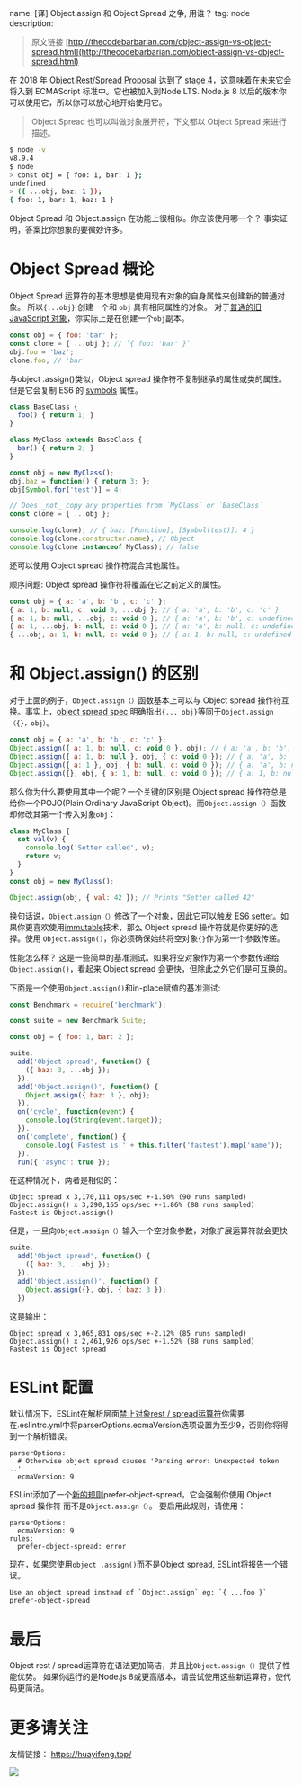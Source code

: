 name: [译] Object.assign 和 Object Spread 之争, 用谁？
tag: node
description: 

> 原文链接 [http://thecodebarbarian.com/object-assign-vs-object-spread.html](http://thecodebarbarian.com/object-assign-vs-object-spread.html)

在 2018 年 [Object Rest/Spread Proposal](https://github.com/tc39/proposal-object-rest-spread) 达到了 [stage 4](https://tc39.github.io/process-document/ )，这意味着在未来它会将入到 ECMAScript 标准中。它也被加入到Node LTS. Node.js 8 以后的版本你可以使用它，所以你可以放心地开始使用它。

> Object Spread 也可以叫做对象展开符，下文都以 Object Spread 来进行描述。

```bash
$ node -v
v8.9.4
$ node
> const obj = { foo: 1, bar: 1 };
undefined
> ({ ...obj, baz: 1 });
{ foo: 1, bar: 1, baz: 1 }
```

Object Spread 和 Object.assign 在功能上很相似。你应该使用哪一个？ 事实证明，答案比你想象的要微妙许多。

# Object Spread 概论

Object Spread 运算符的基本思想是使用现有对象的自身属性来创建新的普通对象。 所以`{...obj}` 创建一个和 `obj` 具有相同属性的对象。 对于[普通的旧 JavaScript 对象](http://g-liu.com/blog/2015/08/object-oriented-programming-javascript-using-pojos-for-good/)，你实际上是在创建一个`obj`副本。


```javascript
const obj = { foo: 'bar' };
const clone = { ...obj }; // `{ foo: 'bar' }`
obj.foo = 'baz';
clone.foo; // 'bar'
```

与object .assign()类似，Object spread 操作符不复制继承的属性或类的属性。但是它会复制 ES6 的 [symbols](https://developer.mozilla.org/en-US/docs/Web/JavaScript/Reference/Global_Objects/Symbol) 属性。

```javascript
class BaseClass {
  foo() { return 1; }
}

class MyClass extends BaseClass {
  bar() { return 2; }
}

const obj = new MyClass();
obj.baz = function() { return 3; };
obj[Symbol.for('test')] = 4;

// Does _not_ copy any properties from `MyClass` or `BaseClass`
const clone = { ...obj };

console.log(clone); // { baz: [Function], [Symbol(test)]: 4 }
console.log(clone.constructor.name); // Object
console.log(clone instanceof MyClass); // false
```

还可以使用 Object spread 操作符混合其他属性。

顺序问题: Object spread 操作符将覆盖在它之前定义的属性。

```javascript
const obj = { a: 'a', b: 'b', c: 'c' };
{ a: 1, b: null, c: void 0, ...obj }; // { a: 'a', b: 'b', c: 'c' }
{ a: 1, b: null, ...obj, c: void 0 }; // { a: 'a', b: 'b', c: undefined }
{ a: 1, ...obj, b: null, c: void 0 }; // { a: 'a', b: null, c: undefined }
{ ...obj, a: 1, b: null, c: void 0 }; // { a: 1, b: null, c: undefined }
```

# 和 Object.assign() 的区别

对于上面的例子，`Object.assign（）`函数基本上可以与 Object spread 操作符互换。事实上，[object spread spec](https://github.com/tc39/proposal-object-rest-spread/blob/master/Spread.md) 明确指出`{... obj}`等同于`Object.assign（{}，obj）`。

```javascript
const obj = { a: 'a', b: 'b', c: 'c' };
Object.assign({ a: 1, b: null, c: void 0 }, obj); // { a: 'a', b: 'b', c: 'c' }
Object.assign({ a: 1, b: null }, obj, { c: void 0 }); // { a: 'a', b: 'b', c: undefined }
Object.assign({ a: 1 }, obj, { b: null, c: void 0 }); // { a: 'a', b: null, c: undefined }
Object.assign({}, obj, { a: 1, b: null, c: void 0 }); // { a: 1, b: null, c: undefined }
```

那么你为什么要使用其中一个呢？一个关键的区别是 Object spread 操作符总是给你一个POJO(Plain Ordinary JavaScript Object)。而`Object.assign（）`函数却修改其第一个传入对象`obj`：

```javascript
class MyClass {
  set val(v) {
    console.log('Setter called', v);
    return v;
  }
}
const obj = new MyClass();

Object.assign(obj, { val: 42 }); // Prints "Setter called 42"
```

换句话说，`Object.assign（）`修改了一个对象，因此它可以触发 [ES6 setter](https://developer.mozilla.org/en-US/docs/Web/JavaScript/Reference/Functions/set)。如果你更喜欢使用[immutable](https://facebook.github.io/immutable-js/)技术，那么 Object spread 操作符就是你更好的选择。使用 `Object.assign()`，你必须确保始终将空对象`{​​}`作为第一个参数传递。

性能怎么样？ 这是一些简单的基准测试。如果将空对象作为第一个参数传递给`Object.assign()`，看起来 Object spread 会更快，但除此之外它们是可互换的。

下面是一个使用`Object.assign()`和in-place赋值的基准测试:

```javascript
const Benchmark = require('benchmark');

const suite = new Benchmark.Suite;

const obj = { foo: 1, bar: 2 };

suite.
  add('Object spread', function() {
    ({ baz: 3, ...obj });
  }).
  add('Object.assign()', function() {
    Object.assign({ baz: 3 }, obj);
  }).
  on('cycle', function(event) {
    console.log(String(event.target));
  }).
  on('complete', function() {
    console.log('Fastest is ' + this.filter('fastest').map('name'));
  }).
  run({ 'async': true });

```

在这种情况下，两者是相似的：

```
Object spread x 3,170,111 ops/sec +-1.50% (90 runs sampled)
Object.assign() x 3,290,165 ops/sec +-1.86% (88 runs sampled)
Fastest is Object.assign()
```

但是，一旦向`Object.assign（）`输入一个空对象参数，对象扩展运算符就会更快

```javascript
suite.
  add('Object spread', function() {
    ({ baz: 3, ...obj });
  }).
  add('Object.assign()', function() {
    Object.assign({}, obj, { baz: 3 });
  })
```

这是输出：

```
Object spread x 3,065,831 ops/sec +-2.12% (85 runs sampled)
Object.assign() x 2,461,926 ops/sec +-1.52% (88 runs sampled)
Fastest is Object spread

```

# ESLint 配置

默认情况下，ESLint在解析层面[禁止对象rest / spread运算符](https://github.com/eslint/eslint/issues/10307)你需要在.eslintrc.yml中将parserOptions.ecmaVersion选项设置为至少9，否则你将得到一个解析错误。

```
parserOptions:
  # Otherwise object spread causes 'Parsing error: Unexpected token ..'
  ecmaVersion: 9
```

ESLint添加了一个[新的规则](https://github.com/eslint/eslint/pull/9955)prefer-object-spread，它会强制你使用 Object spread 操作符 而不是`Object.assign（）`。 要启用此规则，请使用：

```
parserOptions:
  ecmaVersion: 9
rules:
  prefer-object-spread: error
```

现在，如果您使用`object .assign()`而不是Object spread, ESLint将报告一个错误。

```
Use an object spread instead of `Object.assign` eg: `{ ...foo }`  prefer-object-spread
```

# 最后

Object rest / spread运算符在语法更加简洁，并且比`Object.assign（）`提供了性能优势。 如果你运行的是Node.js 8或更高版本，请尝试使用这些新运算符，使代码更简洁。

# 更多请关注

友情链接： https://huayifeng.top/

![](https://user-gold-cdn.xitu.io/2019/1/24/1688055012ff10bc?w=500&h=500&f=png&s=19651)
